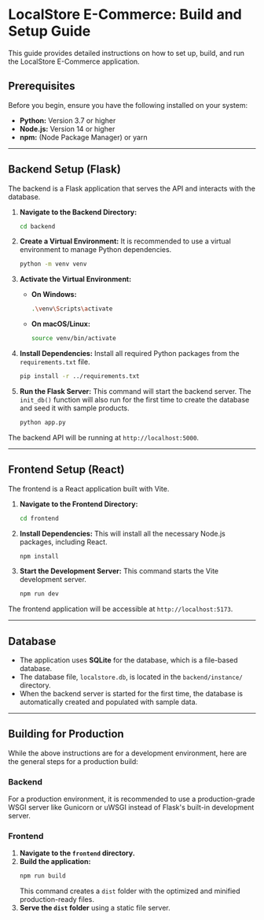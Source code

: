 # LocalStore E-Commerce: Build and Setup Guide

This guide provides detailed instructions on how to set up, build, and run the LocalStore E-Commerce application.

## Prerequisites

Before you begin, ensure you have the following installed on your system:

- **Python:** Version 3.7 or higher
- **Node.js:** Version 14 or higher
- **npm:** (Node Package Manager) or yarn

---

## Backend Setup (Flask)

The backend is a Flask application that serves the API and interacts with the database.

1.  **Navigate to the Backend Directory:**
    ```bash
    cd backend
    ```

2.  **Create a Virtual Environment:**
    It is recommended to use a virtual environment to manage Python dependencies.
    ```bash
    python -m venv venv
    ```

3.  **Activate the Virtual Environment:**
    -   **On Windows:**
        ```bash
        .\venv\Scripts\activate
        ```
    -   **On macOS/Linux:**
        ```bash
        source venv/bin/activate
        ```

4.  **Install Dependencies:**
    Install all required Python packages from the `requirements.txt` file.
    ```bash
    pip install -r ../requirements.txt
    ```

5.  **Run the Flask Server:**
    This command will start the backend server. The `init_db()` function will also run for the first time to create the database and seed it with sample products.
    ```bash
    python app.py
    ```

The backend API will be running at `http://localhost:5000`.

---

## Frontend Setup (React)

The frontend is a React application built with Vite.

1.  **Navigate to the Frontend Directory:**
    ```bash
    cd frontend
    ```

2.  **Install Dependencies:**
    This will install all the necessary Node.js packages, including React.
    ```bash
    npm install
    ```

3.  **Start the Development Server:**
    This command starts the Vite development server.
    ```bash
    npm run dev
    ```

The frontend application will be accessible at `http://localhost:5173`.

---

## Database

-   The application uses **SQLite** for the database, which is a file-based database.
-   The database file, `localstore.db`, is located in the `backend/instance/` directory.
-   When the backend server is started for the first time, the database is automatically created and populated with sample data.

---

## Building for Production

While the above instructions are for a development environment, here are the general steps for a production build:

### Backend

For a production environment, it is recommended to use a production-grade WSGI server like Gunicorn or uWSGI instead of Flask's built-in development server.

### Frontend

1.  **Navigate to the `frontend` directory.**
2.  **Build the application:**
    ```bash
    npm run build
    ```
    This command creates a `dist` folder with the optimized and minified production-ready files.
3.  **Serve the `dist` folder** using a static file server.
